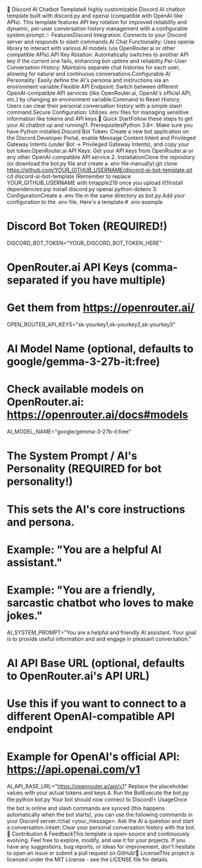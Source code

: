 🤖 Discord AI Chatbot TemplateA highly customizable Discord AI chatbot template built with discord.py and openai (compatible with OpenAI-like APIs). This template features API key rotation for improved reliability and dynamic, per-user conversation history management with a configurable system prompt.✨ FeaturesDiscord Integration: Connects to your Discord server and responds to slash commands.AI Chat Functionality: Uses openai library to interact with various AI models (via OpenRouter.ai or other compatible APIs).API Key Rotation: Automatically switches to another API key if the current one fails, enhancing bot uptime and reliability.Per-User Conversation History: Maintains separate chat histories for each user, allowing for natural and continuous conversations.Configurable AI Personality: Easily define the AI's persona and instructions via an environment variable.Flexible API Endpoint: Switch between different OpenAI-compatible API services (like OpenRouter.ai, OpenAI's official API, etc.) by changing an environment variable.Command to Reset History: Users can clear their personal conversation history with a simple slash command.Secure Configuration: Utilizes .env files for managing sensitive information like tokens and API keys.🚀 Quick StartFollow these steps to get your AI chatbot up and running!1. PrerequisitesPython 3.8+: Make sure you have Python installed.Discord Bot Token: Create a new bot application on the Discord Developer Portal, enable Message Content Intent and Privileged Gateway Intents (under Bot -> Privileged Gateway Intents), and copy your bot token.OpenRouter.ai API Keys: Get your API keys from OpenRouter.ai or any other OpenAI-compatible API service.2. InstallationClone the repository (or download the bot.py file and create a .env file manually):git clone https://github.com/YOUR_GITHUB_USERNAME/discord-ai-bot-template.git
cd discord-ai-bot-template
(Remember to replace YOUR_GITHUB_USERNAME with tntapple219 once you upload it!)Install dependencies:pip install discord.py openai python-dotenv
3. ConfigurationCreate a .env file in the same directory as bot.py.Add your configuration to the .env file. Here's a template:# .env example
# Discord Bot Token (REQUIRED!)
DISCORD_BOT_TOKEN="YOUR_DISCORD_BOT_TOKEN_HERE"

# OpenRouter.ai API Keys (comma-separated if you have multiple)
# Get them from https://openrouter.ai/
OPEN_ROUTER_API_KEYS="sk-yourkey1,sk-yourkey2,sk-yourkey3" 

# AI Model Name (optional, defaults to google/gemma-3-27b-it:free)
# Check available models on OpenRouter.ai: https://openrouter.ai/docs#models
AI_MODEL_NAME="google/gemma-3-27b-it:free"

# The System Prompt / AI's Personality (REQUIRED for bot personality!)
# This sets the AI's core instructions and persona.
# Example: "You are a helpful AI assistant."
# Example: "You are a friendly, sarcastic chatbot who loves to make jokes."
AI_SYSTEM_PROMPT="You are a helpful and friendly AI assistant. Your goal is to provide useful information and and engage in pleasant conversation."

# AI API Base URL (optional, defaults to OpenRouter.ai's API URL)
# Use this if you want to connect to a different OpenAI-compatible API endpoint
# Example for OpenAI's official API: https://api.openai.com/v1
AI_API_BASE_URL="https://openrouter.ai/api/v1" 
Replace the placeholder values with your actual tokens and keys.4. Run the BotExecute the bot.py file:python bot.py
Your bot should now connect to Discord!⚡ UsageOnce the bot is online and slash commands are synced (this happens automatically when the bot starts), you can use the following commands in your Discord server:/chat <your_message>: Ask the AI a question and start a conversation./reset: Clear your personal conversation history with the bot.🤝 Contribution & FeedbackThis template is open-source and continuously evolving. Feel free to explore, modify, and use it for your projects. If you have any suggestions, bug reports, or ideas for improvement, don't hesitate to open an issue or submit a pull request on GitHub!📄 LicenseThis project is licensed under the MIT License - see the LICENSE file for details.
